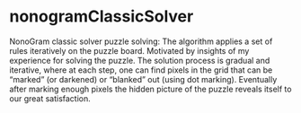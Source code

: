 # nonogramClassicSolver
NonoGram classic solver puzzle solving: The algorithm applies a set of rules iteratively on the puzzle board. Motivated by insights of my experience for solving the puzzle. The solution process is gradual and iterative, where at each step, one can find pixels in the grid that can be “marked” (or darkened) or “blanked” out (using dot marking).  Eventually after marking enough pixels the hidden picture of the puzzle reveals itself to our great satisfaction. 
